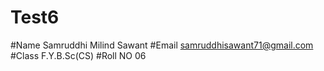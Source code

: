 # Test6
#Name Samruddhi Milind Sawant
#Email samruddhisawant71@gmail.com
#Class F.Y.B.Sc(CS)
#Roll NO 06
